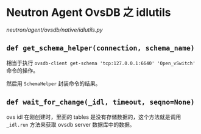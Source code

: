# Neutron Agent OvsDB 之 idlutils

*neutron/agent/ovsdb/native/idlutils.py*

## `def get_schema_helper(connection, schema_name)`

相当于执行 `ovsdb-client get-schema 'tcp:127.0.0.1:6640' 'Open_vSwitch'` 命令的操作。

然后用 `SchemaHelper` 封装命令的结果。

## `def wait_for_change(_idl, timeout, seqno=None)`

ovs idl 在刚创建时，里面的 tables 是没有存储数据的，这个方法就是调用 `_idl.run` 方法来获取 ovsdb server 数据库中的数据。


